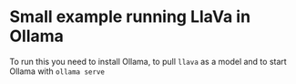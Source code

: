 # Small example running LlaVa in Ollama

To run this you need to install Ollama, to pull `llava` as a model and to start Ollama with `ollama serve`
